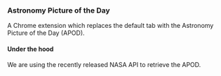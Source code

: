 ### Astronomy Picture of the Day

A Chrome extension which replaces the default tab with the Astronomy Picture of the Day (APOD).

#### Under the hood

We are using the recently released NASA API to retrieve the APOD. 
